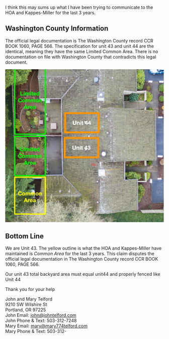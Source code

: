  
 I think this may sums up what I have been trying to communicate to the HOA and Kappes-Miller for the last 3 years. 
  
## Washington County Information

The official legal documentation is The Washington County record CCR BOOK 1060, PAGE 566. The specification for unit 43 and unit 44 are the identical, meaning they have the same Limited Common Area. There is no documentation on file with Washington County that contradicts this legal document.
  
![Limited Common Area Units 43 and 44](img/Limited%20Common%20Area%20Unite%20%2043%20%2044.jpeg)

## Bottom Line

We are Unit 43. The yellow outline is what the HOA and Kappes-Miller have  maintained is *Common Area* for the last 3 years. This claim disputes the official legal documentation in The Washington County record CCR BOOK 1060, PAGE 566.

Our unit 43 total backyard area must equal unit44 and properly fenced like Unit 44

Thank you for your help

John and Mary Telford   
9210 SW Wilshire St  
Portland, OR 97225  
John Email: john@johntelford.com  
John Phone & Text: 503-312-7248  
Mary Email: mary@mary774telford.com  
Mary Phone & Text: 503-312-